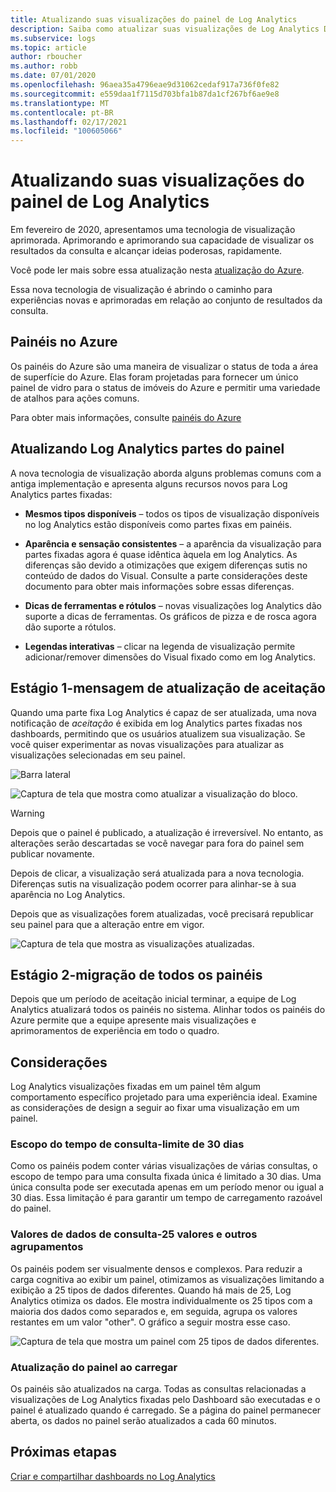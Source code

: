 ```yaml
---
title: Atualizando suas visualizações do painel de Log Analytics
description: Saiba como atualizar suas visualizações de Log Analytics Dashboard com consultas que podem fornecer ideias poderosas.
ms.subservice: logs
ms.topic: article
author: rboucher
ms.author: robb
ms.date: 07/01/2020
ms.openlocfilehash: 96aea35a4796eae9d31062cedaf917a736f0fe82
ms.sourcegitcommit: e559daa1f7115d703bfa1b87da1cf267bf6ae9e8
ms.translationtype: MT
ms.contentlocale: pt-BR
ms.lasthandoff: 02/17/2021
ms.locfileid: "100605066"
---
```

# <a name="upgrading-your-log-analytics-dashboard-visualizations"></a>Atualizando suas visualizações do painel de Log Analytics

Em fevereiro de 2020, apresentamos uma tecnologia de visualização aprimorada. Aprimorando e aprimorando sua capacidade de visualizar os resultados da consulta e alcançar ideias poderosas, rapidamente. 

Você pode ler mais sobre essa atualização nesta [atualização do Azure](https://azure.microsoft.com/updates/azure-monitor-log-analytics-upgraded-results-visualization/). 

Essa nova tecnologia de visualização é abrindo o caminho para experiências novas e aprimoradas em relação ao conjunto de resultados da consulta. 

## <a name="dashboards-in-azure"></a>Painéis no Azure

Os painéis do Azure são uma maneira de visualizar o status de toda a área de superfície do Azure. Elas foram projetadas para fornecer um único painel de vidro para o status de imóveis do Azure e permitir uma variedade de atalhos para ações comuns. 

Para obter mais informações, consulte [painéis do Azure](../../azure-portal/azure-portal-dashboards.md)


## <a name="upgrading-log-analytics-dashboard-parts"></a>Atualizando Log Analytics partes do painel

A nova tecnologia de visualização aborda alguns problemas comuns com a antiga implementação e apresenta alguns recursos novos para Log Analytics partes fixadas: 

- **Mesmos tipos disponíveis** – todos os tipos de visualização disponíveis no log Analytics estão disponíveis como partes fixas em painéis.

- **Aparência e sensação consistentes** – a aparência da visualização para partes fixadas agora é quase idêntica àquela em log Analytics. As diferenças são devido a otimizações que exigem diferenças sutis no conteúdo de dados do Visual. Consulte a parte considerações deste documento para obter mais informações sobre essas diferenças.

- **Dicas de ferramentas e rótulos** – novas visualizações log Analytics dão suporte a dicas de ferramentas. Os gráficos de pizza e de rosca agora dão suporte a rótulos.

- **Legendas interativas** – clicar na legenda de visualização permite adicionar/remover dimensões do Visual fixado como em log Analytics.

## <a name="stage-1---opt-in-upgrade-message"></a>Estágio 1-mensagem de atualização de aceitação

Quando uma parte fixa Log Analytics é capaz de ser atualizada, uma nova notificação de *aceitação* é exibida em log Analytics partes fixadas nos dashboards, permitindo que os usuários atualizem sua visualização. Se você quiser experimentar as novas visualizações para atualizar as visualizações selecionadas em seu painel.

 
![Barra lateral](media/dashboard-upgrade/update-message-1.png)
 
![Captura de tela que mostra como atualizar a visualização do bloco.](media/dashboard-upgrade/update-message-2.png)

> [!WARNING]
> Depois que o painel é publicado, a atualização é irreversível. No entanto, as alterações serão descartadas se você navegar para fora do painel sem publicar novamente.  

Depois de clicar, a visualização será atualizada para a nova tecnologia. Diferenças sutis na visualização podem ocorrer para alinhar-se à sua aparência no Log Analytics.

Depois que as visualizações forem atualizadas, você precisará republicar seu painel para que a alteração entre em vigor.

![Captura de tela que mostra as visualizações atualizadas.](media/dashboard-upgrade/update-message-3.png)

## <a name="stage-2---migration-of-all-dashboards"></a>Estágio 2-migração de todos os painéis

Depois que um período de aceitação inicial terminar, a equipe de Log Analytics atualizará todos os painéis no sistema. Alinhar todos os painéis do Azure permite que a equipe apresente mais visualizações e aprimoramentos de experiência em todo o quadro.

## <a name="considerations"></a>Considerações

Log Analytics visualizações fixadas em um painel têm algum comportamento específico projetado para uma experiência ideal. Examine as considerações de design a seguir ao fixar uma visualização em um painel.

### <a name="query-time-scope---30-day-limit"></a>Escopo do tempo de consulta-limite de 30 dias

Como os painéis podem conter várias visualizações de várias consultas, o escopo de tempo para uma consulta fixada única é limitado a 30 dias. Uma única consulta pode ser executada apenas em um período menor ou igual a 30 dias. Essa limitação é para garantir um tempo de carregamento razoável do painel.

### <a name="query-data-values---25-values-and-other-grouping"></a>Valores de dados de consulta-25 valores e outros agrupamentos

Os painéis podem ser visualmente densos e complexos. Para reduzir a carga cognitiva ao exibir um painel, otimizamos as visualizações limitando a exibição a 25 tipos de dados diferentes. Quando há mais de 25, Log Analytics otimiza os dados. Ele mostra individualmente os 25 tipos com a maioria dos dados como separados e, em seguida, agrupa os valores restantes em um valor "other". O gráfico a seguir mostra esse caso.  

![Captura de tela que mostra um painel com 25 tipos de dados diferentes.](media/dashboard-upgrade/values-25-limit.png)

### <a name="dashboard-refresh-on-load"></a>Atualização do painel ao carregar

Os painéis são atualizados na carga. Todas as consultas relacionadas a visualizações de Log Analytics fixadas pelo Dashboard são executadas e o painel é atualizado quando é carregado. Se a página do painel permanecer aberta, os dados no painel serão atualizados a cada 60 minutos.

## <a name="next-steps"></a>Próximas etapas

[Criar e compartilhar dashboards no Log Analytics](../learn/tutorial-logs-dashboards.md)
